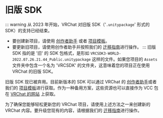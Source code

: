 # 旧版 SDK
::: warning
从 2023 年开始，VRChat 对旧版 SDK（'`.unitypackage`' 形式的 SDK）的支持已经结束。
* 要创建新项目，请使用 [创作者助手](https://vcc.docs.vrchat.com/) 或者 [项目模板](https://vcc.docs.vrchat.com/vpm/templates)。
* 要更新旧项目，请使用创作者助手并按照我们的 [迁移指南](https://vcc.docs.vrchat.com/vpm/migrating)进行操作。
:::
旧版 SDK 指的是 '旧' 的 SDK 包格式，是形如 `VRCSDK3-WORLD-2022.07.26.21.44_Public.unitypackage` 这样的文件。如果您项目的 `Assets` 文件夹中包含一个名为 'VRCSDK' 的文件夹，这意味着您的项目正在使用 VRChat 的旧版 SDK。

旧版 SDK 现已被弃用。目前新版本的 SDK 可以通过 VRChat 的 [创作者助手](https://vcc.docs.vrchat.com/)或者我们的 [项目模板](https://vcc.docs.vrchat.com/vpm/templates)进行获取。作为一种备用方案，这些资源也可以直接作为 VCC 包在 [VRChat 的网站](https://vrchat.com/home/download) 上获取。

为了确保您能够轻松更新您的 VRChat 项目，请使用上述方法之一来创建新的 VRChat 内容。要升级您现有的内容，请根据我们的 [迁移指南](https://vcc.docs.vrchat.com/vpm/migrating)进行操作。